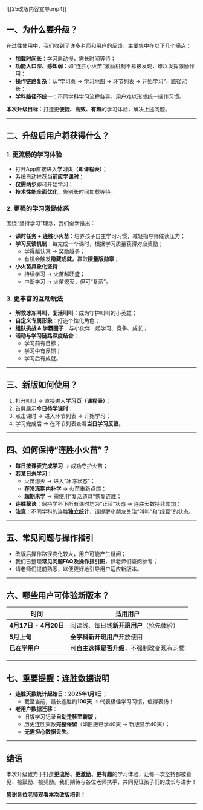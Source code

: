 ![[25改版内容宣导.mp4]]

## 一、为什么要升级？

在过往使用中，我们收到了许多老师和用户的反馈，主要集中在以下几个痛点：

- **加载时间长**：学习启动慢，需长时间等待；
- **功能入口深、感知弱**：如“连胜小火苗”激励机制不易被发现，难以发挥激励作用；
- **操作链路复杂**：从“学习页 → 学习地图 → 环节列表 → 开始学习”，路径冗长；
- **学科路径不统一**：不同学科学习流程各异，用户难以形成统一操作习惯。

**本次升级目标**：打造更**便捷、高效、有趣**的学习体验，解决上述问题。

---

## 二、升级后用户将获得什么？

### 1. 更流畅的学习体验
- 打开App直接进入**学习页（即课程表）**；
- 系统自动推荐**当前应学课时**；
- **仅需两步**即可开始学习；
- **技术性能全面优化**，告别长时间加载等待。

### 2. 更强的学习激励体系
围绕“坚持学习”理念，我们全新推出：

- **课时任务 + 连胜小火苗**：培养孩子自主学习习惯，减轻指导师催读压力；
- **学习反馈机制**：每完成一个课时，根据学习质量获得对应奖励；
  - 学得越认真 → 奖励越多；
  - 有机会触发**隐藏成就**，赢取**限量版勋章**；
- **小火苗具象化坚持**：
  - 持续学习 → 火苗越旺盛；
  - 中断学习 → 火苗熄灭，但可“复活”。

### 3. 更丰富的互动玩法
- **解救冰冻叫叫、复活叫叫**：成为守护叫叫的小英雄；
- **自定义专属形象**：打造个性化角色；
- **组队挑战 & 学霸圈子**：与小伙伴一起学习、竞争、成长；
- **活动与学习链路深度结合**：
  - 学习前有目标；
  - 学习中有反馈；
  - 学习后有成就。

---

## 三、新版如何使用？

1. 打开叫叫 → 直接进入**学习页（课程表）**；
2. 首屏展示**今日待学课时**；
3. 点击课时 → 进入环节列表 → 开始学习；
4. 学习完成后 → 在环节列表查看**当日学习反馈**。

---

## 四、如何保持“连胜小火苗”？

- **每日按课表完成学习** → 成功守护火苗；
- **若某日未学习**：
  - 火苗熄灭 → 进入“冰冻状态”；
  - **在冷冻期内补学** → 火苗重新点燃；
  - **超期未学** → 需使用“复活道具”恢复连胜；
- **连胜秘诀**：保持学科下所有课时均为“正读”状态 → 连胜天数持续累加；
- **注意**：不同学科的连胜**独立统计**，请提醒小朋友关注“叫叫”和“绿豆”的状态。

---

## 五、常见问题与操作指引

- 改版后操作路径变化较大，用户可能产生疑问；
- 我们已整理**常见问题FAQ及操作指引图**，供老师们查阅参考；
- 请老师们提前熟悉，以便更好地引导用户适应新版本。

---

## 六、哪些用户可体验新版本？

| 时间                | 适用用户                     |
|---------------------|------------------------------|
| **4月17日 - 4月20日** | 阅读线、每日线**新开班用户**（抢先体验） |
| **5月上旬**          | **全学科新开班用户**开放使用       |
| **已在学用户**       | 可**自主选择是否升级**，不强制改变现有习惯 |

---

## 七、重要提醒：连胜数据说明

- **连胜天数统计起始日**：**2025年1月1日**；
  - 截至当前，最长连胜约**100天** → 代表极佳学习习惯，值得表扬！
- **老用户数据迁移**：
  - 旧版学习记录**自动迁移至新版**；
  - 历史连胜天数**完整保留**（如旧版已学40天 → 新版显示40天）；
  - **无需担心数据丢失**。

---

## 结语

本次升级致力于打造**更流畅、更激励、更有趣**的学习体验，让每一次坚持都被看见、被鼓励、被奖励。我们期待与各位老师携手，共同见证孩子们的成长与进步！

**感谢各位老师观看本次改版培训！**

---